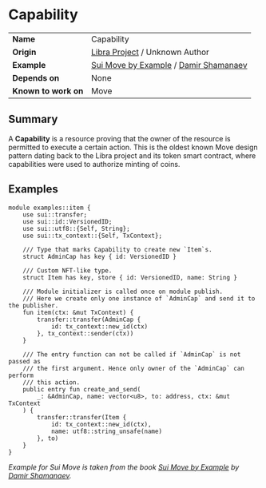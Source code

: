 # Capability

|||
|-|-|
| **Name** | Capability |
| **Origin** | [Libra Project](https://github.com/move-language/move/blob/5e034dde19a5320d7e2bdc9da25114e816b4454d/language/stdlib/modules/libra_coin.mvir#L8) / Unknown Author |
| **Example** | [Sui Move by Example](https://examples.sui.io/patterns/capability.html) / [Damir Shamanaev](https://github.com/damirka) |
| **Depends on** | None |
| **Known to work on** | Move |

## Summary

A **Capability** is a resource proving that the owner of the resource is permitted to execute a certain action. This is the oldest known Move design pattern dating back to the Libra project and its token smart contract, where capabilities were used to authorize minting of coins.

## Examples

```move
module examples::item {
    use sui::transfer;
    use sui::id::VersionedID;
    use sui::utf8::{Self, String};
    use sui::tx_context::{Self, TxContext};

    /// Type that marks Capability to create new `Item`s.
    struct AdminCap has key { id: VersionedID }

    /// Custom NFT-like type.
    struct Item has key, store { id: VersionedID, name: String }

    /// Module initializer is called once on module publish.
    /// Here we create only one instance of `AdminCap` and send it to the publisher.
    fun item(ctx: &mut TxContext) {
        transfer::transfer(AdminCap {
            id: tx_context::new_id(ctx)
        }, tx_context::sender(ctx))
    }

    /// The entry function can not be called if `AdminCap` is not passed as
    /// the first argument. Hence only owner of the `AdminCap` can perform
    /// this action.
    public entry fun create_and_send(
        _: &AdminCap, name: vector<u8>, to: address, ctx: &mut TxContext
    ) {
        transfer::transfer(Item {
            id: tx_context::new_id(ctx),
            name: utf8::string_unsafe(name)
        }, to)
    }
}
```

*Example for Sui Move is taken from the book [Sui Move by Example](https://examples.sui.io/patterns/capability.html) by [Damir Shamanaev](https://github.com/damirka).*